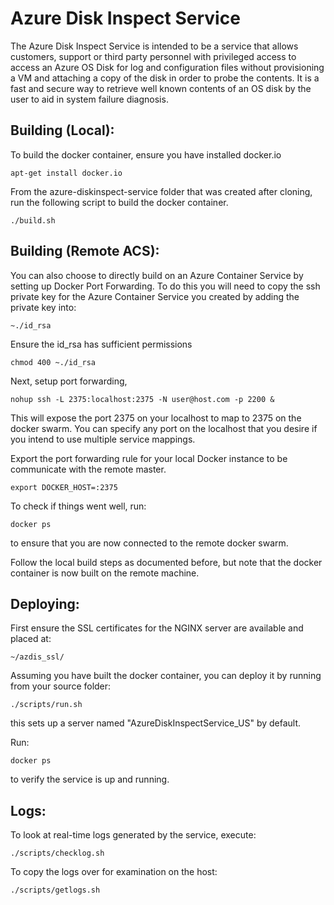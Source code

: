 # Azure Disk Inspect Service
The Azure Disk Inspect Service is intended to be a service that allows customers, support or third party personnel with privileged access to access an Azure OS Disk for log and configuration files without provisioning a VM and attaching a copy of the disk in order to probe the contents. It is a fast and secure way to retrieve well known contents of an OS disk by the user to aid in system failure diagnosis.


## Building (Local):

To build the docker container, ensure you have installed docker.io

	apt-get install docker.io
	
From the azure-diskinspect-service folder that was created after cloning, run the following script to build the docker container.

	./build.sh
	

## Building (Remote ACS):

You can also choose to directly build on an Azure Container Service by setting up Docker Port Forwarding. To do this you will need to copy the ssh private key for the Azure Container Service you created by adding the private key into: 

	~./id_rsa 
	
Ensure the id_rsa has sufficient permissions

	chmod 400 ~./id_rsa
	
Next, setup port forwarding,

	nohup ssh -L 2375:localhost:2375 -N user@host.com -p 2200 &
	
This will expose the port 2375 on your localhost to map to 2375 on the docker swarm. You can specify any port on the localhost that you desire if you intend to use multiple service mappings. 

Export the port forwarding rule for your local Docker instance to be communicate with the remote master.

	export DOCKER_HOST=:2375
	
To check if things went well, run:

	docker ps
	
to ensure that you are now connected to the remote docker swarm.

Follow the local build steps as documented before, but note that the docker container is now built on the remote machine.


## Deploying:

First ensure the SSL certificates for the NGINX server are available and placed at:

	~/azdis_ssl/

Assuming you have built the docker container, you can deploy it by running from your source folder:

	./scripts/run.sh
	
this sets up a server named "AzureDiskInspectService_US" by default.

Run:
	
	docker ps
	
to verify the service is up and running.


## Logs:

To look at real-time logs generated by the service, execute:

	./scripts/checklog.sh

To copy the logs over for examination on the host:

	./scripts/getlogs.sh
